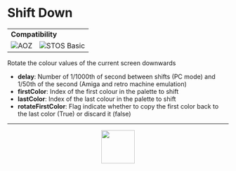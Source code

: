# Shift Down
<table><tr><td colspan="2"><b>Compatibility</b></td></tr><tr><td><img src="https://drive.google.com/uc?export=view&id=1NbXQFq8_hw18wZSmQiAaH8PEkx0iN0ue" valign="center" all="AOZ" title="AOZ" /></td><td><img src="https://drive.google.com/uc?export=view&id=1YiDmYuEGGLI5L_TGXG6XhiBEmfEpsEcE" valign="center" all="STOS Basic" title="STOS Basic" /></td></tr></table>

Rotate the colour values of the current screen downwards
- **delay**: Number of 1/1000th of second between shifts (PC mode) and 1/50th of the second (Amiga and retro machine emulation)
- **firstColor**: Index of the first colour in the palette to shift
- **lastColor**: Index of the last colour in the palette to shift
- **rotateFirstColor**: Flag indicate whether to copy the first color back to the last color (True) or discard it (false)
---
<p align="center"><img valign="middle" width="76px" src="https://drive.google.com/uc?export=view&id=1c2KO0LJpvMS9X9CAGV6dOfciR7OWhdKA" /></p>